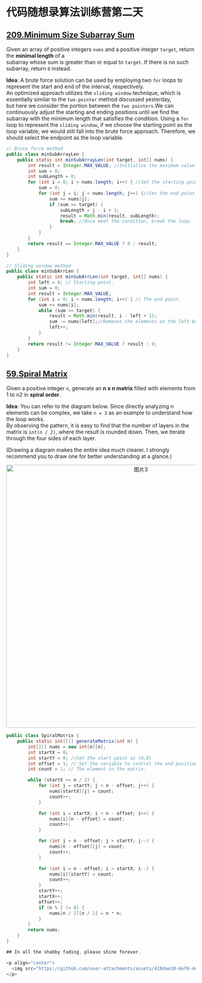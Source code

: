 # 代码随想录算法训练营第二天
## [209.Minimum Size Subarray Sum](https://leetcode.com/problems/minimum-size-subarray-sum/)

Given an array of positive integers `nums` and a positive integer `target`, return the **minimal length** of a <br>
subarray whose sum is greater than or equal to `target`. If there is no such subarray, return `0` instead.

**Idea**: A brute force solution can be used by employing two `for` loops to represent the start and end of the interval, respectively.<br>
An optimized approach utilizes the `sliding window` technique, which is essentially similar to the `two-pointer` method discussed yesterday, <br>
but here we consider the portion between the `two pointers`.We can continuously adjust the starting and ending positions until we find the subarray
with the minimum length that satisfies the condition. Using a `for` loop to represent the `sliding window`, if we choose the starting point as the loop 
variable, we would still fall into the brute force approach. Therefore, we should select the endpoint as the loop variable.

```Java
// Brute force method
public class minSubArrayLen {
    public static int minSubArrayLen(int target, int[] nums) {
        int result = Integer.MAX_VALUE; //Initialize the maximum value of type int.
        int sum = 0;
        int subLength = 0;
        for (int i = 0; i < nums.length; i++) { //Set the starting point of the subsequence to be i.
            sum = 0;
            for (int j = i; j < nums.length; j++) {//Set the end point of the subsequence to be j.
                sum += nums[j];
                if (sum >= target) {
                    subLength = j - i + 1;
                    result = Math.min(result, subLength);
                    break; //Once meet the condition, break the loop.
                }
            }
        }
        return result == Integer.MAX_VALUE ? 0 : result;
    }
}

// Sliding window method
public class minSubArrLen {
    public static int minSubArrLen(int target, int[] nums) {
        int left = 0; // Starting point.
        int sum = 0;
        int result = Integer.MAX_VALUE;
        for (int i = 0; i < nums.length; i++) { // The end point.
            sum += nums[i];
            while (sum >= target) {
                result = Math.min(result, i - left + 1);
                sum -= nums[left];//Removes the elements on the left border of the window from the sum in an attempt to shrink the window
                left++;
            }
        }
        return result != Integer.MAX_VALUE ? result : 0;
    }
}
```

## [59.Spiral Matrix](https://leetcode.com/problems/spiral-matrix-ii/)

Given a positive integer `n`, generate an **n x n matrix** filled with elements from 1 to n2 in **spiral order**.

 **Idea**: You can refer to the diagram below. Since directly analyzing n elements can be complex, we take `n = 3` as an example to understand how the loop works.<br>
 By observing the pattern, it is easy to find that the number of layers in the matrix is `int(n / 2)`, where the result is rounded down. 
 Then, we iterate through the four sides of each layer.

(Drawing a diagram makes the entire idea much clearer. I strongly recommend you to draw one for better understanding at a glance.)

  <p align="center">
  <img src="https://github.com/user-attachments/assets/746ea714-ce51-43c6-851d-d7279f371da2" alt="图片3" width="700">
</p>

```Java
public class SpiralMatrix {
    public static int[][] generateMatrix(int n) {
        int[][] nums = new int[n][n];
        int startX = 0;
        int startY = 0; //Set the start point as (0,0)
        int offset = 1; // Set the variable to control the end position.
        int count = 1; // The element in the matrix.

        while (startX <= n / 2) {
            for (int j = startY; j < n - offset; j++) {
                nums[startX][j] = count;
                count++;
            }

            for (int i = startX; i < n - offset; i++) {
                nums[i][n - offset] = count;
                count++;
            }

            for (int j = n - offset; j > startY; j--) {
                nums[n - offset][j] = count;
                count++;
            }

            for (int i = n - offset; i > startX; i--) {
                nums[i][startY] = count;
                count++;
            }
            startY++;
            startX++;
            offset++;
            if (n % 2 != 0) {
                nums[n / 2][n / 2] = n * n;
            }
        }
        return nums;
    }
}

## In all the shabby fading, please shine forever.

<p align="center">
  <img src="https://github.com/user-attachments/assets/419dae10-6ef0-4dd4-9c4c-c0917d723b94" alt="图片3" width="600">
</p>


